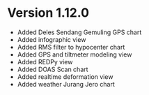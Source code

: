 # Version 1.12.0

- Added Deles Sendang Gemuling GPS chart
- Added infographic view
- Added RMS filter to hypocenter chart
- Added GPS and tiltmeter modeling view
- Added REDPy view
- Added DOAS Scan chart
- Added realtime deformation view
- Added weather Jurang Jero chart
